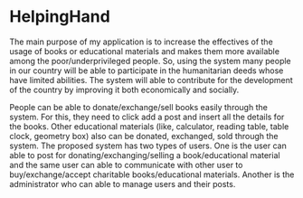 # HelpingHand
The main purpose of my application is to increase the effectives of the usage of books or educational materials and makes them more available among the poor/underprivileged people. So, using the system many people in our country will be able to participate in the humanitarian deeds whose have limited abilities. The system will able to contribute for the development of the country by improving it both economically and socially.  

People can be able to donate/exchange/sell books easily through the system. For this, they need to click add a post and insert all the details for the books. Other educational materials (like, calculator, reading table, table clock, geometry box) also can be donated, exchanged, sold through the system. The proposed system has two types of users. One is the user can able to post for donating/exchanging/selling a book/educational material and the same user can able to communicate with other user to buy/exchange/accept charitable books/educational materials. Another is the administrator who can able to manage users and their posts.

